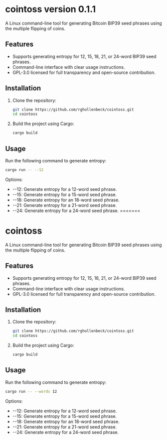 # cointoss version 0.1.1
A Linux command-line tool for generating Bitcoin BIP39 seed phrases using the multiple flipping of coins.

## Features
- Supports generating entropy for 12, 15, 18, 21, or 24-word BIP39 seed phrases.
- Command-line interface with clear usage instructions.
- GPL-3.0 licensed for full transparency and open-source contribution.

## Installation
1. Clone the repository:
   ```bash
   git clone https://github.com/rghollenbeck/cointoss.git
   cd cointoss
   ```

2. Build the project using Cargo:
   ```bash
   cargo build
   ```

## Usage
Run the following command to generate entropy:
```bash
cargo run -- --12
```

Options:
- --12: Generate entropy for a 12-word seed phrase.
- --15: Generate entropy for a 15-word seed phrase.
- --18: Generate entropy for an 18-word seed phrase.
- --21: Generate entropy for a 21-word seed phrase.
- --24: Generate entropy for a 24-word seed phrase.
=======
# cointoss
A Linux command-line tool for generating Bitcoin BIP39 seed phrases using the multiple flipping of coins.

## Features
- Supports generating entropy for 12, 15, 18, 21, or 24-word BIP39 seed phrases.
- Command-line interface with clear usage instructions.
- GPL-3.0 licensed for full transparency and open-source contribution.

## Installation
1. Clone the repository:
   ```bash
   git clone https://github.com/rghollenbeck/cointoss.git
   cd cointoss
   ```

2. Build the project using Cargo:
   ```bash
   cargo build
   ```

## Usage
Run the following command to generate entropy:
```bash
cargo run -- --words 12
```

Options:
- --12: Generate entropy for a 12-word seed phrase.
- --15: Generate entropy for a 15-word seed phrase.
- --18: Generate entropy for an 18-word seed phrase.
- --21: Generate entropy for a 21-word seed phrase.
- --24: Generate entropy for a 24-word seed phrase.
